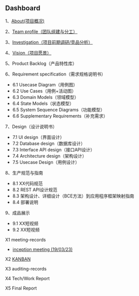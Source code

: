 ## Dashboard

1、[About(项目概况)](01-about.md)

2、[Team profile（团队组建与分工）](02-team-profile.md)

3、[Investigation（项目前期调研/竞品分析）](03-investigation.md)

4、[Vision（项目愿景）](04-vision.md)

5、Product Backlog（产品特性库）

6、Requirement specification（需求规格说明书）

-  6.1 Usecase Diagram（用例图）
- 6.2 Use Cases（用例+活动图）
- 6.3 Domain Models（领域模型）
- 6.4 State Models（状态模型）
- 6.5 System Sequence Diagrams（功能模型）
- 6.6 Supplementary Requirements（补充需求）

7、Design（设计说明书）

- 7.1 UI design（界面设计）
- 7.2 Database design（数据库设计）
- 7.3 Interface API design（接口API设计）
- 7.4 Architecture design（架构设计）
- 7.5 Usecase Design（用例设计）

8、生产规范与指南

- 8.1 XX代码规范
- 8.2 REST API设计规范
- 8.3 架构设计、详细设计（BCE方法）到应用程序框架映射指南
- 8.4 部署说明

9、成品展示

- 9.1 XX短视频
- 9.2 XX短视频

X1 meeting-records

- [inception meeting (19/03/23)](X1-meeting-record0.md)

X2 [KANBAN](<https://github.com/orgs/money-hub/projects> )

X3 auditing-records

X4 Tech/Work Report

X5 Final Report
